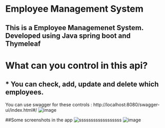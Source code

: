 # Employee Management System

## This is a Employee Managemenet System. Developed using Java spring boot and Thymeleaf

# What can you control in this api?
## * You can check, add, update and delete which employees.
You can use swagger for these controls : http://localhost:8080/swagger-ui/index.html#/
![image](https://github.com/cengarm/EmployeeManagementSystem/assets/126611512/f389b478-7ee8-4c70-a228-2051f43b0f6b)


##Some screenshots in the app
![ssssssssssssssssss](https://github.com/cengarm/EmployeeManagementSystem/assets/126611512/6a108cc4-3545-4d4f-a0a5-6a5e862a8015)
![image](https://github.com/cengarm/EmployeeManagementSystem/assets/126611512/6d40f632-5f1e-4ca3-a3e6-6bf3956b2ffa)
